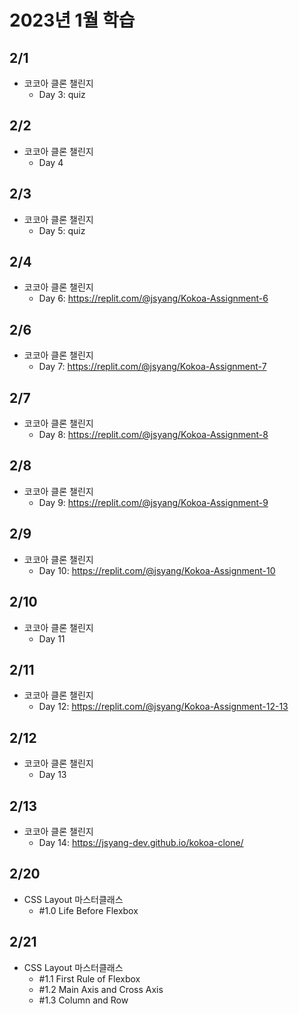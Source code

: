 # 2023년 1월 학습

## 2/1

- 코코아 클론 챌린지
  - Day 3: quiz

## 2/2

- 코코아 클론 챌린지
  - Day 4

## 2/3

- 코코아 클론 챌린지
  - Day 5: quiz

## 2/4

- 코코아 클론 챌린지
  - Day 6: <https://replit.com/@jsyang/Kokoa-Assignment-6>

## 2/6

- 코코아 클론 챌린지
  - Day 7: <https://replit.com/@jsyang/Kokoa-Assignment-7>

## 2/7

- 코코아 클론 챌린지
  - Day 8: <https://replit.com/@jsyang/Kokoa-Assignment-8>

## 2/8

- 코코아 클론 챌린지
  - Day 9: <https://replit.com/@jsyang/Kokoa-Assignment-9>

## 2/9

- 코코아 클론 챌린지
  - Day 10: <https://replit.com/@jsyang/Kokoa-Assignment-10>

## 2/10

- 코코아 클론 챌린지
  - Day 11

## 2/11

- 코코아 클론 챌린지
  - Day 12: <https://replit.com/@jsyang/Kokoa-Assignment-12-13>

## 2/12

- 코코아 클론 챌린지
  - Day 13

## 2/13

- 코코아 클론 챌린지
  - Day 14: <https://jsyang-dev.github.io/kokoa-clone/>

## 2/20

- CSS Layout 마스터클래스
  - #1.0 Life Before Flexbox

## 2/21

- CSS Layout 마스터클래스
  - #1.1 First Rule of Flexbox
  - #1.2 Main Axis and Cross Axis
  - #1.3 Column and Row
